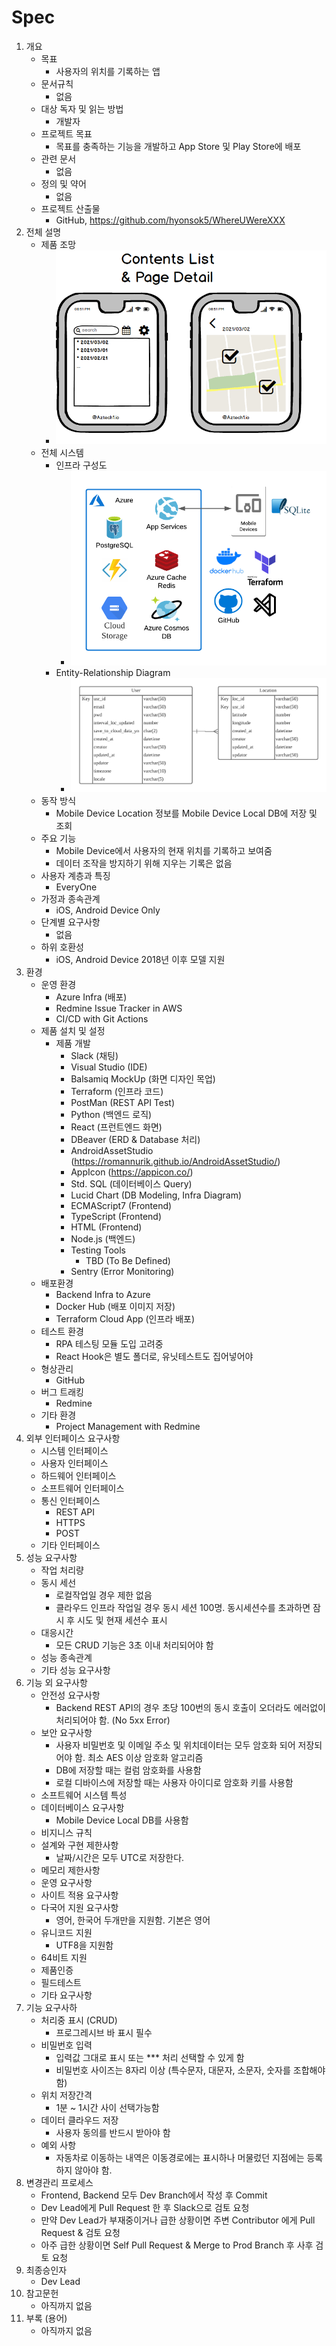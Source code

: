 # Spec
1. 개요
    * 목표
       * 사용자의 위치를 기록하는 앱
    * 문서규칙 
       * 없음
    * 대상 독자 및 읽는 방법
       * 개발자
    * 프로젝트 목표
       * 목표를 충족하는 기능을 개발하고 App Store 및 Play Store에 배포
    * 관련 문서
       * 없음
    * 정의 및 약어
       * 없음
    * 프로젝트 산출물
       * GitHub, https://github.com/hyonsok5/WhereUWereXXX   
1. 전체 설명
    * 제품 조망
       * <img src="https://github.com/hyonsok5/WhereUWereDoc/blob/main/AppFrontendDesign/Contents%20List%20N%20Detail%20Page.png?raw=true" />
    * 전체 시스템
       * 인프라 구성도
          * <img src="https://github.com/hyonsok5/WhereUWereDoc/blob/main/InfraD-WhereUWere.png?raw=true" />
       * Entity-Relationship Diagram
          * <img src="https://github.com/hyonsok5/WhereUWereDoc/blob/main/ERD-WhereUWere.png?raw=true" />   
    * 동작 방식
       * Mobile Device Location 정보를 Mobile Device Local DB에 저장 및 조회
    * 주요 기능
       * Mobile Device에서 사용자의 현재 위치를 기록하고 보여줌
       * 데이터 조작을 방지하기 위해 지우는 기록은 없음
    * 사용자 계층과 특징
       * EveryOne
    * 가정과 종속관계
       * iOS, Android Device Only
    * 단계별 요구사항
       * 없음
    * 하위 호환성
       * iOS, Android Device 2018년 이후 모델 지원  
1. 환경
    * 운영 환경
       * Azure Infra (배포)
       * Redmine Issue Tracker in AWS
       * CI/CD with Git Actions
    * 제품 설치 및 설정
       * 제품 개발
          * Slack (채팅)
          * Visual Studio (IDE)
          * Balsamiq MockUp (화면 디자인 목업)
          * Terraform (인프라 코드)
          * PostMan (REST API Test)
          * Python (백엔드 로직)
          * React (프런트엔드 화면)
          * DBeaver (ERD & Database 처리)
          * AndroidAssetStudio (https://romannurik.github.io/AndroidAssetStudio/)
          * AppIcon (https://appicon.co/)
          * Std. SQL (데이터베이스 Query)
          * Lucid Chart (DB Modeling, Infra Diagram)
          * ECMAScript7 (Frontend)
          * TypeScript (Frontend)
          * HTML (Frontend)
          * Node.js (백엔드)   
          * Testing Tools
            * TBD (To Be Defined)   
          * Sentry (Error Monitoring)
    * 배포환경
       * Backend Infra to Azure
       * Docker Hub (배포 이미지 저장)
       * Terraform Cloud App (인프라 배포)
    * 테스트 환경
       * RPA 테스팅 모듈 도입 고려중
       * React Hook은 별도 폴더로, 유닛테스트도 집어넣어야
    * 형상관리
       * GitHub
    * 버그 트래킹
       * Redmine
    * 기타 환경
       * Project Management with Redmine
1. 외부 인터페이스 요구사항
    * 시스템 인터페이스
    * 사용자 인터페이스
    * 하드웨어 인터페이스
    * 소프트웨어 인터페이스
    * 통신 인터페이스
       * REST API
       * HTTPS
       * POST
    * 기타 인터페이스
1. 성능 요구사항
    * 작업 처리량
    * 동시 세선
       * 로컬작업일 경우 제한 없음
       * 클라우드 인프라 작업일 경우 동시 세션 100명. 동시세션수를 초과하면 잠시 후 시도 및 현재 세션수 표시
    * 대응시간
       * 모든 CRUD 기능은 3초 이내 처리되어야 함 
    * 성능 종속관계
    * 기타 성능 요구사항
1. 기능 외 요구사항
    * 안전성 요구사항
       * Backend REST API의 경우 초당 100번의 동시 호출이 오더라도 에러없이 처리되어야 함. (No 5xx Error)
    * 보안 요구사항
       * 사용자 비밀번호 및 이메일 주소 및 위치데이터는 모두 암호화 되어 저장되어야 함. 최소 AES 이상 암호화 알고리즘
       * DB에 저장할 때는 컬럼 암호화를 사용함
       * 로컬 디바이스에 저장할 때는 사용자 아이디로 암호화 키를 사용함
    * 소프트웨어 시스템 특성
    * 데이터베이스 요구사항
       * Mobile Device Local DB를 사용함
    * 비지니스 규칙
    * 설계와 구현 제한사항
       * 날짜/시간은 모두 UTC로 저장한다.
    * 메모리 제한사항
    * 운영 요구사항
    * 사이트 적용 요구사항
    * 다국어 지원 요구사항
       * 영어, 한국어 두개만을 지원함. 기본은 영어
    * 유니코드 지원
       * UTF8을 지원함
    * 64비트 지원
    * 제품인증
    * 필드테스트
    * 기타 요구사항
1. 기능 요구사하
    * 처리중 표시 (CRUD)
       * 프로그레시브 바 표시 필수
    * 비밀번호 입력
       * 입력값 그대로 표시 또는 *** 처리 선택할 수 있게 함
       * 비밀번호 사이즈는 8자리 이상 (특수문자, 대문자, 소문자, 숫자를 조합해야 함)
    * 위치 저장간격
       * 1분 ~ 1시간 사이 선택가능함
    * 데이터 클라우드 저장
       * 사용자 동의를 반드시 받아야 함
    * 예외 사항
       * 자동차로 이동하는 내역은 이동경로에는 표시하나 머물렀던 지점에는 등록하지 않아야 함.    
1. 변경관리 프로세스
    * Frontend, Backend 모두 Dev Branch에서 작성 후 Commit
    * Dev Lead에게 Pull Request 한 후 Slack으로 검토 요청 
    * 만약 Dev Lead가 부재중이거나 급한 상황이면 주변 Contributor 에게 Pull Request & 검토 요청
    * 아주 급한 상황이면 Self Pull Request & Merge to Prod Branch 후 사후 검토 요청
1. 최종승인자
    * Dev Lead
1. 참고문헌
    * 아직까지 없음
1. 부록 (용어)
    * 아직까지 없음

